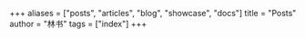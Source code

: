 +++
aliases = ["posts", "articles", "blog", "showcase", "docs"]
title = "Posts"
author = "林书"
tags = ["index"]
+++
